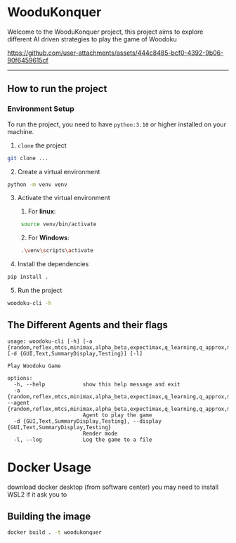# WooduKonquer

Welcome to the WooduKonquer project, this project aims to explore different AI driven strategies to 
play the game of Woodoku

https://github.com/user-attachments/assets/444c8485-bcf0-4392-9b06-90f6459615cf

---
## How to run the project

### Environment Setup
To run the project, you need to have `python:3.10` or higher installed on your machine.
1. `clone` the project
```bash
git clone ...
```
2. Create a virtual environment
```bash
python -m venv venv
```
3. Activate the virtual environment 
   1. For **linux**:
   ```bash
    source venv/bin/activate
    ```
   2. For **Windows**:
   ```bash
    .\venv\scripts\activate
    ```

4. Install the dependencies
```bash
pip install .
```
5. Run the project
```bash
woodoku-cli -h
```

## The Different Agents and their flags

```Usage
usage: woodoku-cli [-h] [-a {random,reflex,mtcs,minimax,alpha_beta,expectimax,q_learning,q_approx,mc_control}] [-d {GUI,Text,SummaryDisplay,Testing}] [-l]

Play Woodoku Game

options:
  -h, --help            show this help message and exit
  -a {random,reflex,mtcs,minimax,alpha_beta,expectimax,q_learning,q_approx,mc_control}, --agent {random,reflex,mtcs,minimax,alpha_beta,expectimax,q_learning,q_approx,mc_control}
                        Agent to play the game
  -d {GUI,Text,SummaryDisplay,Testing}, --display {GUI,Text,SummaryDisplay,Testing}
                        Render mode
  -l, --log             Log the game to a file
```




# Docker Usage
download docker desktop (from software center)
you may need to install WSL2 if it ask you to

## Building the image 
```bash
docker build . -t woodukonquer
```
